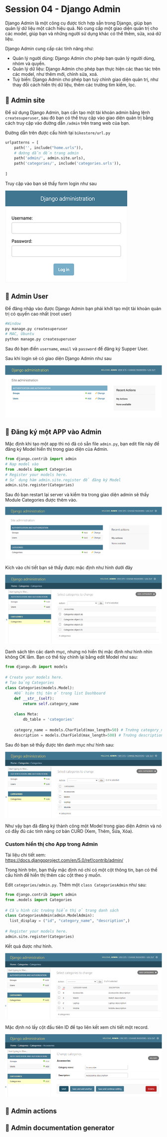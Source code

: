 
# Session 04 - Django Admin 

Django Admin là một công cụ được tích hợp sẵn trong Django, giúp bạn quản lý dữ liệu một cách hiệu quả. Nó cung cấp một giao diện quản trị cho các model, giúp bạn và những người sử dụng khác có thể thêm, sửa, xoá dữ liệu.

Django Admin cung cấp các tính năng như:
- Quản lý người dùng: Django Admin cho phép bạn quản lý người dùng, nhóm và quyền.
- Quản lý dữ liệu: Django Admin cho phép bạn thực hiện các thao tác trên các model, như thêm mới, chỉnh sửa, xoá.
- Tuỳ biến: Django Admin cho phép bạn tuỳ chỉnh giao diện quản trị, như thay đổi cách hiển thị dữ liệu, thêm các trường tìm kiếm, lọc.


## 💛 Admin site

Để sử dụng Django Admin, bạn cần tạo một tài khoản admin bằng lệnh `createsuperuser`, sau đó bạn có thể truy cập vào giao diện quản trị bằng cách truy cập vào đường dẫn `/admin` trên trang web của bạn.

Đường dẫn trên được cấu hình tại `bikestore/url.py`

```python
urlpatterns = [
    path('', include("home.urls")),
    # đường dẫn đến trang admin
    path('admin/', admin.site.urls), 
    path('categories/', include('categories.urls')),
    
]
```

Truy cập vào bạn sẽ thấy form login như sau

![admin01](img/admin01.png)

## 💛 Admin User

Để đăng nhập vào được Django Admin bạn phải khởi tạo một tài khoản quản trị có quyền cao nhất (root user)

```bash
#Window
py manage.py createsuperuser
# MAC, Ubuntu
python manage.py createsuperuser
```

Sau đó bạn điền `username`, `email` và `password` để đăng ký Supper User.

Sau khi login sẽ có giao diện Django Admin như sau

![admin02](img/admin02.png)

## 💛 Đăng ký một APP vào Admin

Mặc định khi tạo một app thì nó đã có sẵn file `admin.py`, bạn edit file này để đăng ký Model hiển thị trong giao diện của Admin.

```python
from django.contrib import admin
# Nạp model vào
from .models import Categories
# Register your models here.
# Sử dụng hàm admin.site.register để đăng ký Model 
admin.site.register(Categories)
```

Sau đó bạn restart lại server và kiểm tra trong giao diện admin sẽ thấy Module Categories được thêm vào.

![admin03](img/admin03.png)

Kích vào chi tiết bạn sẽ thấy được mặc định như hình dưới đây

![admin04](img/admin04.png)

Danh sách tên các danh mục, nhưng nó hiển thị mặc định như hình nhìn không OK lắm. Bạn có thể tùy chỉnh lại bằng edit Model  như sau:

```python
from django.db import models

# Create your models here.
# Tạo bảng Categories
class Categories(models.Model):
    #Để hiện thị tên ở trong list Dashboard
    def __str__(self):
        return self.category_name
    
    class Meta:
        db_table = 'categories'

    category_name = models.CharField(max_length=50) # Trường category_name
    description = models.CharField(max_length=500) # Trường description
```

Sau đó bạn sẽ thấy được tên danh mục như hình sau:

![admin05](img/admin05.png)


Như vậy bạn đã đăng ký thành công một Model trong giao diện Admin và nó có đầy đủ các tính năng cơ bản CURD (Xem, Thêm, Sửa, Xóa).


### Custom hiển thị cho App trong Admin

Tài liệu chi tiết xem: https://docs.djangoproject.com/en/5.0/ref/contrib/admin/

Trong hình trên, bạn thấy mặc định nó chỉ có một cột thông tin, bạn có thể cấu hình để hiển thị thêm các cột theo ý muốn.

Edit `categories/admin.py`. Thêm một `class CategoriesAdmin` như sau:


```python
from django.contrib import admin
from .models import Categories

# Cấu hình các trường hiển thị ở trang danh sách
class CategoriesAdmin(admin.ModelAdmin):
  list_display = ("id", "category_name", "description",)

# Register your models here.
admin.site.register(Categories)
```

Kết quả được như hình. 

![admin06](img/admin06.png)

Mặc định nó lấy cột đầu tiên ID để tạo liên kết xem chi tiết một record.

![admin07](img/admin07.png)


## 💛 Admin actions

## 💛 Admin documentation generator